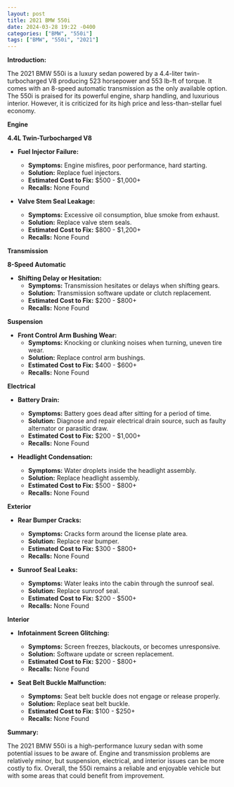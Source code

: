 ```yaml
---
layout: post
title: 2021 BMW 550i
date: 2024-03-28 19:22 -0400
categories: ["BMW", "550i"]
tags: ["BMW", "550i", "2021"]
---
```

**Introduction:**

The 2021 BMW 550i is a luxury sedan powered by a 4.4-liter twin-turbocharged V8 producing 523 horsepower and 553 lb-ft of torque. It comes with an 8-speed automatic transmission as the only available option. The 550i is praised for its powerful engine, sharp handling, and luxurious interior. However, it is criticized for its high price and less-than-stellar fuel economy.

**Engine**

**4.4L Twin-Turbocharged V8**

* **Fuel Injector Failure:**
  * **Symptoms:** Engine misfires, poor performance, hard starting.
  * **Solution:** Replace fuel injectors.
  * **Estimated Cost to Fix:** $500 - $1,000+
  * **Recalls:** None Found

* **Valve Stem Seal Leakage:**
  * **Symptoms:** Excessive oil consumption, blue smoke from exhaust.
  * **Solution:** Replace valve stem seals.
  * **Estimated Cost to Fix:** $800 - $1,200+
  * **Recalls:** None Found

**Transmission**

**8-Speed Automatic**

* **Shifting Delay or Hesitation:**
  * **Symptoms:** Transmission hesitates or delays when shifting gears.
  * **Solution:** Transmission software update or clutch replacement.
  * **Estimated Cost to Fix:** $200 - $800+
  * **Recalls:** None Found

**Suspension**

* **Front Control Arm Bushing Wear:**
  * **Symptoms:** Knocking or clunking noises when turning, uneven tire wear.
  * **Solution:** Replace control arm bushings.
  * **Estimated Cost to Fix:** $400 - $600+
  * **Recalls:** None Found

**Electrical**

* **Battery Drain:**
  * **Symptoms:** Battery goes dead after sitting for a period of time.
  * **Solution:** Diagnose and repair electrical drain source, such as faulty alternator or parasitic draw.
  * **Estimated Cost to Fix:** $200 - $1,000+
  * **Recalls:** None Found

* **Headlight Condensation:**
  * **Symptoms:** Water droplets inside the headlight assembly.
  * **Solution:** Replace headlight assembly.
  * **Estimated Cost to Fix:** $500 - $800+
  * **Recalls:** None Found

**Exterior**

* **Rear Bumper Cracks:**
  * **Symptoms:** Cracks form around the license plate area.
  * **Solution:** Replace rear bumper.
  * **Estimated Cost to Fix:** $300 - $800+
  * **Recalls:** None Found

* **Sunroof Seal Leaks:**
  * **Symptoms:** Water leaks into the cabin through the sunroof seal.
  * **Solution:** Replace sunroof seal.
  * **Estimated Cost to Fix:** $200 - $500+
  * **Recalls:** None Found

**Interior**

* **Infotainment Screen Glitching:**
  * **Symptoms:** Screen freezes, blackouts, or becomes unresponsive.
  * **Solution:** Software update or screen replacement.
  * **Estimated Cost to Fix:** $200 - $800+
  * **Recalls:** None Found

* **Seat Belt Buckle Malfunction:**
  * **Symptoms:** Seat belt buckle does not engage or release properly.
  * **Solution:** Replace seat belt buckle.
  * **Estimated Cost to Fix:** $100 - $250+
  * **Recalls:** None Found

**Summary:**

The 2021 BMW 550i is a high-performance luxury sedan with some potential issues to be aware of. Engine and transmission problems are relatively minor, but suspension, electrical, and interior issues can be more costly to fix. Overall, the 550i remains a reliable and enjoyable vehicle but with some areas that could benefit from improvement.
